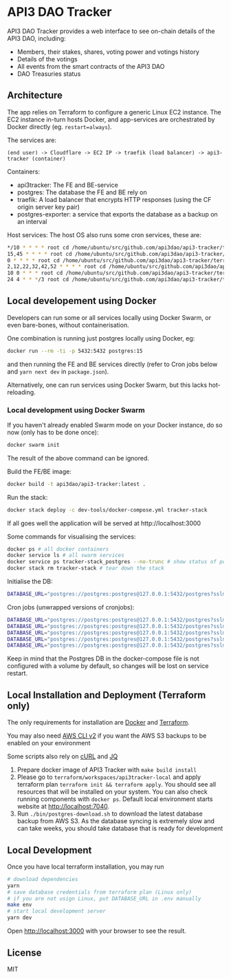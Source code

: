 # API3 DAO Tracker

API3 DAO Tracker provides a web interface to see
on-chain details of the API3 DAO, including:

- Members, their stakes, shares, voting power and votings history
- Details of the votings
- All events from the smart contracts of the API3 DAO
- DAO Treasuries status

## Architecture

The app relies on Terraform to configure a generic Linux EC2 instance.
The EC2 instance in-turn hosts Docker, and app-services are orchestrated by Docker directly (eg. `restart=always`).

The services are:

```
(end user) -> Cloudflare -> EC2 IP -> traefik (load balancer) -> api3-tracker (container)
```

Containers:
- api3tracker: The FE and BE-service
- postgres: The database the FE and BE rely on
- traefik: A load balancer that encrypts HTTP responses (using the CF origin server key pair)
- postgres-exporter: a service that exports the database as a backup on an interval

Host services:
The host OS also runs some cron services, these are:
```bash
*/10 * * * * root cd /home/ubuntu/src/github.com/api3dao/api3-tracker/terraform/workspaces/api3tracker-prod && ./bin/job_logs_download.sh >> /var/log/api3-logs-download.log 2>&1
15,45 * * * * root cd /home/ubuntu/src/github.com/api3dao/api3-tracker/terraform/workspaces/api3tracker-prod && ./bin/job_supply_download.sh >> /var/log/api3-supply-download.log 2>&1
0 * * * * root cd /home/ubuntu/src/github.com/api3dao/api3-tracker/terraform/workspaces/api3tracker-prod && ./bin/job_treasuries_download.sh >> /var/log/api3-treasuries-download.log 2>&1
2,12,22,32,42,52 * * * * root cd /home/ubuntu/src/github.com/api3dao/api3-tracker/terraform/workspaces/api3tracker-prod && ./bin/job_state_update.sh >> /var/log/api3-state-update.log 2>&1
10 0 * * * root cd /home/ubuntu/src/github.com/api3dao/api3-tracker/terraform/workspaces/api3tracker-prod && ./bin/job_shares_download.sh --tag . > /var/log/api3-shares-download.log 2>&1
24 4 * * */3 root cd /home/ubuntu/src/github.com/api3dao/api3-tracker/terraform/workspaces/api3tracker-prod && bash ./bin/postgres-backup.sh >> /var/log/postgres-backups.log 2>&1
```

## Local developement using Docker
Developers can run some or all services locally using Docker Swarm, or even bare-bones, without containerisation.

One combination is running just postgres locally using Docker, eg:
```bash
docker run --rm -ti -p 5432:5432 postgres:15
```
and then running the FE and BE services directly (refer to Cron jobs below and `yarn next dev` in `package.json`).

Alternatively, one can run services using Docker Swarm, but this lacks hot-reloading.

### Local development using Docker Swarm
If you haven't already enabled Swarm mode on your Docker instance, do so now (only has to be done once):
```bash
docker swarm init
```
The result of the above command can be ignored.

Build the FE/BE image:
```bash
docker build -t api3dao/api3-tracker:latest .
```

Run the stack:
```bash
docker stack deploy -c dev-tools/docker-compose.yml tracker-stack
```

If all goes well the application will be served at http://localhost:3000

Some commands for visualising the services:
```bash
docker ps # all docker containers
docker service ls # all swarm services
docker service ps tracker-stack_postgres --no-trunc # show status of postgres
docker stack rm tracker-stack # tear down the stack
```

Initialise the DB:
```bash
DATABASE_URL="postgres://postgres:postgres@127.0.0.1:5432/postgres?sslmode=disable" yarn prisma migrate deploy
```

Cron jobs (unwrapped versions of cronjobs):
```bash
DATABASE_URL="postgres://postgres:postgres@127.0.0.1:5432/postgres?sslmode=disable" TS_NODE_PROJECT=./tsconfig.cli.json yarn ts-node cli.ts logs download
DATABASE_URL="postgres://postgres:postgres@127.0.0.1:5432/postgres?sslmode=disable" TS_NODE_PROJECT=./tsconfig.cli.json yarn ts-node cli.ts supply download
DATABASE_URL="postgres://postgres:postgres@127.0.0.1:5432/postgres?sslmode=disable" TS_NODE_PROJECT=./tsconfig.cli.json yarn ts-node cli.ts treasuries download
DATABASE_URL="postgres://postgres:postgres@127.0.0.1:5432/postgres?sslmode=disable" TS_NODE_PROJECT=./tsconfig.cli.json yarn ts-node cli.ts shares download
DATABASE_URL="postgres://postgres:postgres@127.0.0.1:5432/postgres?sslmode=disable" API3TRACKER_ENDPOINT="ARCHIVE RPC URL" TS_NODE_PROJECT=./tsconfig.cli.json yarn ts-node cli.ts state update --rps-limit
```

Keep in mind that the Postgres DB in the docker-compose file is not configured with a volume by default, so changes will be lost on service restart.

## Local Installation and Deployment (Terraform only)

The only requirements for installation are [Docker](https://docs.docker.com/get-docker/)
and [Terraform](https://learn.hashicorp.com/tutorials/terraform/install-cli).

You may also need
[AWS CLI v2](https://docs.aws.amazon.com/cli/latest/userguide/getting-started-install.html)
if you want the AWS S3 backups to be enabled on your environment

Some scripts also rely on [cURL](https://curl.se/) and [JQ](https://jqlang.github.io/jq/)

1. Prepare docker image of API3 Tracker with `make build install`
2. Please go to `terraform/workspaces/api3tracker-local` and apply
terraform plan `terraform init && terraform apply`. You should see
all resources that will be installed on your system.
You can also check running components with `docker ps`.
Default local environment starts website at [http://localhost:7040](http://localhost:7040).
3. Run `./bin/postgres-download.sh` to download the latest database backup
from AWS S3. As the database syncing is extremely slow and can take weeks,
you should take database that is ready for development

## Local Development

Once you have local terraform installation, you may run

```sh
# download dependencies
yarn
# save database credentials from terraform plan (Linux only)
# if you are not usign Linux, put DATABASE_URL in .env manually
make env
# start local development server
yarn dev
```

Open [http://localhost:3000](http://localhost:3000)
with your browser to see the result.

## License

MIT
